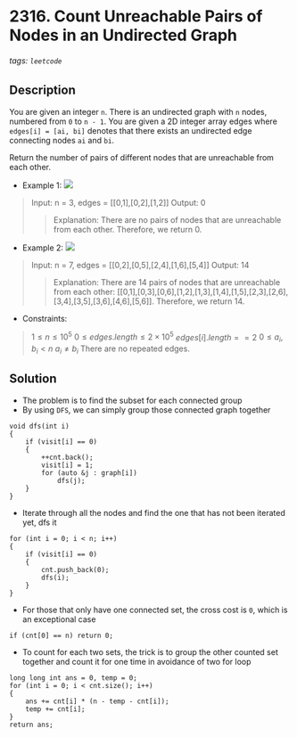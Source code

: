 # 2316. Count Unreachable Pairs of Nodes in an Undirected Graph
###### tags: `leetcode`
## Description
You are given an integer `n`. There is an undirected graph with `n` nodes, numbered from `0` to `n - 1`. You are given a 2D integer array edges where `edges[i] = [ai, bi]` denotes that there exists an undirected edge connecting nodes `ai` and `bi`.

Return the number of pairs of different nodes that are unreachable from each other.

- Example 1:
![](https://assets.leetcode.com/uploads/2022/05/05/tc-3.png)

>Input: n = 3, edges = [[0,1],[0,2],[1,2]]
Output: 0
>>Explanation: There are no pairs of nodes that are unreachable from each other. Therefore, we return 0.

- Example 2:
![](https://assets.leetcode.com/uploads/2022/05/05/tc-2.png)

>Input: n = 7, edges = [[0,2],[0,5],[2,4],[1,6],[5,4]]
Output: 14
>>Explanation: There are 14 pairs of nodes that are unreachable from each other:
[[0,1],[0,3],[0,6],[1,2],[1,3],[1,4],[1,5],[2,3],[2,6],[3,4],[3,5],[3,6],[4,6],[5,6]].
Therefore, we return 14.

- Constraints:

>$1 \leq n \leq 10^5$
$0 \leq edges.length \leq 2 \times 10^5$
$edges[i].length == 2$
$0 \leq a_i, b_i < n$
$a_i \neq b_i$
There are no repeated edges.

## Solution
- The problem is to find the subset for each connected group
- By using `DFS`, we can simply group those connected graph together
```cpp=
void dfs(int i)
{
    if (visit[i] == 0)
    {
        ++cnt.back();
        visit[i] = 1;
        for (auto &j : graph[i])
            dfs(j);
    }
}
```
- Iterate through all the nodes and find the one that has not been iterated yet, dfs it
```cpp=
for (int i = 0; i < n; i++)
{
    if (visit[i] == 0)
    {
        cnt.push_back(0);
        dfs(i);
    }
}
```
- For those that only have one connected set, the cross cost is `0`, which is an exceptional case
```cpp=
if (cnt[0] == n) return 0;
```
- To count for each two sets, the trick is to group the other counted set together and count it for one time in avoidance of two for loop
```cpp=
long long int ans = 0, temp = 0;
for (int i = 0; i < cnt.size(); i++)
{
    ans += cnt[i] * (n - temp - cnt[i]);
    temp += cnt[i];
}
return ans;
```